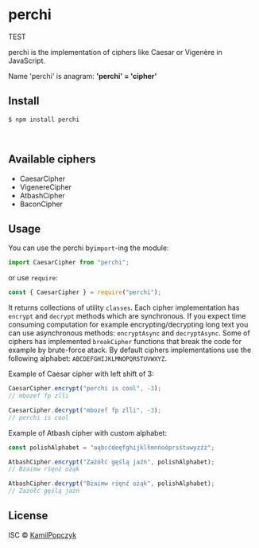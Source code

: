 # perchi
TEST
<br/>

perchi is the implementation of ciphers like Caesar or Vigenère in JavaScript.

Name 'perchi' is anagram: **'perchi' = 'cipher'**

## Install

```
$ npm install perchi
```

<br/>

## Available ciphers

- CaesarCipher
- VigenereCipher
- AtbashCipher
- BaconCipher

## Usage

You can use the perchi by`import`-ing the module:

```js
import CaesarCipher from "perchi";
```

or use `require`:

```js
const { CaesarCipher } = require("perchi");
```

It returns collections of utility `classes`. Each cipher implementation has `encrypt` and `decrypt` methods which are synchronous. If you expect time consuming computation for example encrypting/decrypting long text you can use asynchronous methods: `encryptAsync` and `decryptAsync`. Some of ciphers has implemented `breakCipher` functions that break the code for example by brute-force atack. By default ciphers implementations use the following alphabet: `ABCDEFGHIJKLMNOPQRSTUVWXYZ`.

Example of Caesar cipher with left shift of 3:

```js
CaesarCipher.encrypt("perchi is cool", -3);
// mbozef fp zlli

CaesarCipher.decrypt("mbozef fp zlli", -3);
// perchi is cool
```

Example of Atbash cipher with custom alphabet:

```js
const polishAlphabet = "aąbcćdeęfghijklłmnńoóprsśtuwyzźż";

AtbashCipher.encrypt("Zażółć gęślą jaźń", polishAlphabet);
// Bżaimw rśęnź ożąk

AtbashCipher.decrypt("Bżaimw rśęnź ożąk", polishAlphabet);
// Zażółć gęślą jaźń
```

## License

ISC © [KamilPopczyk](https://github.com/llimak)
